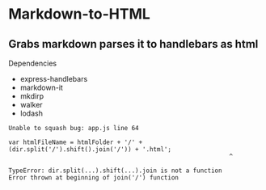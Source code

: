 # Markdown-to-HTML
## Grabs markdown parses it to handlebars as html
Dependencies
- express-handlebars
- markdown-it
- mkdirp
- walker
- lodash

```
Unable to squash bug: app.js line 64

var htmlFileName = htmlFolder + '/' + (dir.split('/').shift().join('/')) + '.html';
                                                             ^
                                                             TypeError: dir.split(...).shift(...).join is not a function
Error thrown at beginning of join('/') function
```
